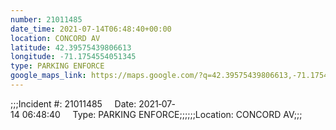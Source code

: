 ```yaml
---
number: 21011485
date_time: 2021-07-14T06:48:40+00:00
location: CONCORD AV
latitude: 42.39575439806613
longitude: -71.1754554051345
type: PARKING ENFORCE
google_maps_link: https://maps.google.com/?q=42.39575439806613,-71.1754554051345
---
```


;;;Incident #: 21011485     Date: 2021‐07‐14 06:48:40     Type: PARKING ENFORCE;;;;;;Location: CONCORD AV;;;
